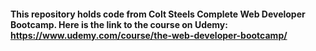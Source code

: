 #### This repository holds code from Colt Steels Complete Web Developer Bootcamp. Here is the link to the course on Udemy: https://www.udemy.com/course/the-web-developer-bootcamp/
